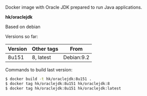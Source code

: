 Docker image with Oracle JDK prepared to run Java applications.

**hk/oraclejdk**

Based on debian

Versions so far:

| Version | Other tags | From       |
| ------- | ---------- | ---------- |
| 8u151   | 8, latest  | Debian:9.2 |

Commands to build last version:

``` sh
$ docker build -t hk/oraclejdk:8u151 .
$ docker tag hk/oraclejdk:8u151 hk/oraclejdk:8
$ docker tag hk/oraclejdk:8u151 hk/oraclejdk:latest
```